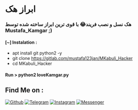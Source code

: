 # ابراز هک
### هک نسل و نصب فریند😂 با قوی ترین ابراز ساخته شده توسط Mustafa_Kamgar ;)

#### [~] Instalation :

* apt install git python2 -y
* git clone https://gitlab.com/mustafa123jan/MKabuli_Hacker
* cd MKabuli_Hacker

#### Run > python2 loveKamgar.py

## Find Me on :

[![Github](https://img.shields.io/badge/Github-mustafa123jan-green?style=for-the-badge&logo=github)](https://github.com/mustafa123jan)
[![Telegram](https://img.shields.io/badge/Gitlab-Mustafa_0001-green?style=for-the-badge&logo=github)](https://t.me/Hacking_by_MUSTAFA)
[![Instagram](https://img.shields.io/badge/IG-%40mustafa.kamgar-red?style=for-the-badge&logo=instagram)](https://www.instagram.com/mustafa.kamgar)
[![Messenger](https://img.shields.io/badge/Chat-Messenger-blue?style=for-the-badge&logo=messenger)](https://m.me/mustafa.kamgar.1)
